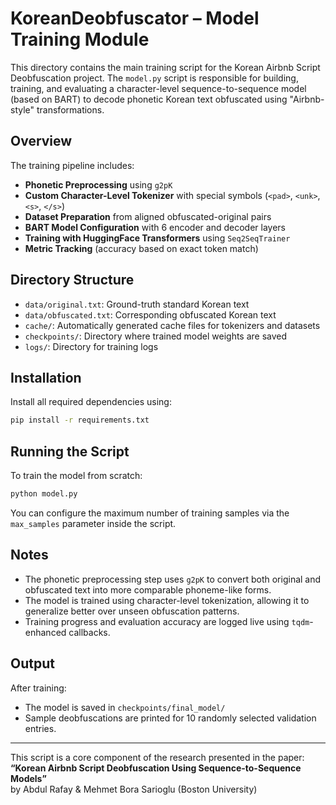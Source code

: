 # KoreanDeobfuscator – Model Training Module

This directory contains the main training script for the Korean Airbnb Script Deobfuscation project. The `model.py` script is responsible for building, training, and evaluating a character-level sequence-to-sequence model (based on BART) to decode phonetic Korean text obfuscated using "Airbnb-style" transformations.

## Overview

The training pipeline includes:
- **Phonetic Preprocessing** using `g2pK`
- **Custom Character-Level Tokenizer** with special symbols (`<pad>`, `<unk>`, `<s>`, `</s>`)
- **Dataset Preparation** from aligned obfuscated-original pairs
- **BART Model Configuration** with 6 encoder and decoder layers
- **Training with HuggingFace Transformers** using `Seq2SeqTrainer`
- **Metric Tracking** (accuracy based on exact token match)

## Directory Structure

- `data/original.txt`: Ground-truth standard Korean text
- `data/obfuscated.txt`: Corresponding obfuscated Korean text
- `cache/`: Automatically generated cache files for tokenizers and datasets
- `checkpoints/`: Directory where trained model weights are saved
- `logs/`: Directory for training logs

## Installation

Install all required dependencies using:

```bash
pip install -r requirements.txt
```

## Running the Script

To train the model from scratch:

```bash
python model.py
```

You can configure the maximum number of training samples via the `max_samples` parameter inside the script.

## Notes

- The phonetic preprocessing step uses `g2pK` to convert both original and obfuscated text into more comparable phoneme-like forms.
- The model is trained using character-level tokenization, allowing it to generalize better over unseen obfuscation patterns.
- Training progress and evaluation accuracy are logged live using `tqdm`-enhanced callbacks.

## Output

After training:
- The model is saved in `checkpoints/final_model/`
- Sample deobfuscations are printed for 10 randomly selected validation entries.

---

This script is a core component of the research presented in the paper:  
**“Korean Airbnb Script Deobfuscation Using Sequence-to-Sequence Models”**  
by Abdul Rafay & Mehmet Bora Sarioglu (Boston University)
